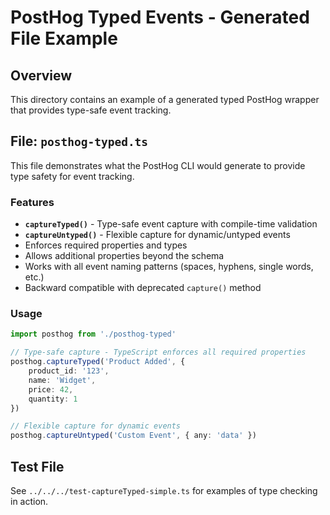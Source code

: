 # PostHog Typed Events - Generated File Example

## Overview

This directory contains an example of a generated typed PostHog wrapper that provides type-safe event tracking.

## File: `posthog-typed.ts`

This file demonstrates what the PostHog CLI would generate to provide type safety for event tracking.

### Features

- **`captureTyped()`** - Type-safe event capture with compile-time validation
- **`captureUntyped()`** - Flexible capture for dynamic/untyped events
- Enforces required properties and types
- Allows additional properties beyond the schema
- Works with all event naming patterns (spaces, hyphens, single words, etc.)
- Backward compatible with deprecated `capture()` method

### Usage

```typescript
import posthog from './posthog-typed'

// Type-safe capture - TypeScript enforces all required properties
posthog.captureTyped('Product Added', {
    product_id: '123',
    name: 'Widget',
    price: 42,
    quantity: 1
})

// Flexible capture for dynamic events
posthog.captureUntyped('Custom Event', { any: 'data' })
```

## Test File

See `../../../test-captureTyped-simple.ts` for examples of type checking in action.
